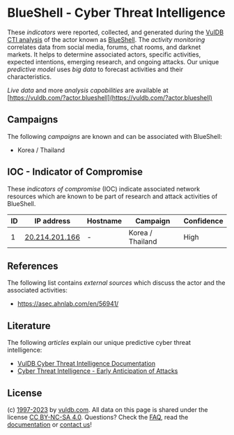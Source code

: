 # BlueShell - Cyber Threat Intelligence

These _indicators_ were reported, collected, and generated during the [VulDB CTI analysis](https://vuldb.com/?kb.cti) of the actor known as [BlueShell](https://vuldb.com/?actor.blueshell). The _activity monitoring_ correlates data from social media, forums, chat rooms, and darknet markets. It helps to determine associated actors, specific activities, expected intentions, emerging research, and ongoing attacks. Our unique _predictive model_ uses _big data_ to forecast activities and their characteristics.

_Live data_ and more _analysis capabilities_ are available at [https://vuldb.com/?actor.blueshell](https://vuldb.com/?actor.blueshell)

## Campaigns

The following _campaigns_ are known and can be associated with BlueShell:

* Korea / Thailand

## IOC - Indicator of Compromise

These _indicators of compromise_ (IOC) indicate associated network resources which are known to be part of research and attack activities of BlueShell.

ID | IP address | Hostname | Campaign | Confidence
-- | ---------- | -------- | -------- | ----------
1 | [20.214.201.166](https://vuldb.com/?ip.20.214.201.166) | - | Korea / Thailand | High

## References

The following list contains _external sources_ which discuss the actor and the associated activities:

* https://asec.ahnlab.com/en/56941/

## Literature

The following _articles_ explain our unique predictive cyber threat intelligence:

* [VulDB Cyber Threat Intelligence Documentation](https://vuldb.com/?kb.cti)
* [Cyber Threat Intelligence - Early Anticipation of Attacks](https://www.scip.ch/en/?labs.20201022)

## License

(c) [1997-2023](https://vuldb.com/?kb.changelog) by [vuldb.com](https://vuldb.com/?kb.about). All data on this page is shared under the license [CC BY-NC-SA 4.0](https://creativecommons.org/licenses/by-nc-sa/4.0/). Questions? Check the [FAQ](https://vuldb.com/?kb.faq), read the [documentation](https://vuldb.com/?kb) or [contact us](https://vuldb.com/?contact)!
